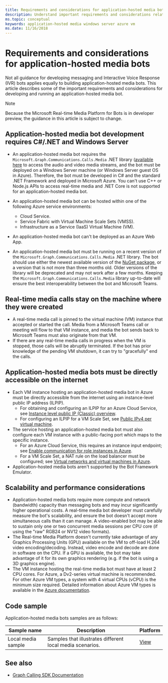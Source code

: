```yaml
---
title: Requirements and considerations for application-hosted media bots
description: Understand important requirements and considerations related to creating application-hosted media bots for Microsoft Teams.
ms.topic: conceptual
keywords: application-hosted media windows server azure vm
ms.date: 11/16/2018
---
```


# Requirements and considerations for application-hosted media bots

Not all guidance for developing messaging and Interactive Voice Response (IVR) bots applies equally to building application-hosted media bots. This article describes some of the important requirements and considerations for developing and running an application-hosted media bot.

> [!NOTE]
> Because the Microsoft Real-time Media Platform for Bots is in developer preview, the guidance in this article is subject to change.

## Application-hosted media bot development requires C#/.NET and Windows Server

- An application-hosted media bot requires the `Microsoft.Graph.Communications.Calls.Media` .NET library ([available here](https://www.nuget.org/packages/Microsoft.Graph.Communications.Calls.Media/) to access the audio and video media streams, and the bot must be deployed on a Windows Server machine (or Windows Server guest OS in Azure). Therefore, the bot must be developed in C# and the standard .NET Framework and deployed in Microsoft Azure. You can't use C++ or Node.js APIs to access real-time media and .NET Core is not supported for an application-hosted media bot.

- An application-hosted media bot can be hosted within one of the following Azure service environments:
  - Cloud Service.
  - Service Fabric with Virtual Machine Scale Sets (VMSS).
  - Infrastructure as a Service (IaaS) Virtual Machine (VM).  
  
- An application-hosted media bot can't be deployed as an Azure Web App.

- An application-hosted media bot must be running on a recent version of the `Microsoft.Graph.Communications.Calls.Media` .NET library. The bot should use either the newest available version of the [NuGet package](https://www.nuget.org/packages/Microsoft.Graph.Communications.Calls.Media/), or a version that is not more than three months old. Older versions of the library will be deprecated and may not work after a few months. Keeping the `Microsoft.Graph.Communications.Calls.Media` library up-to-date will ensure the best interoperability between the bot and Microsoft Teams.

## Real-time media calls stay on the machine where they were created

- A real-time media call is pinned to the virtual machine (VM) instance that accepted or started the call. Media from a Microsoft Teams call or meeting will flow to that VM instance, and media the bot sends back to Microsoft Teams must also originate from that VM.
- If there are any real-time media calls in progress when the VM is stopped, those calls will be abruptly terminated. If the bot has prior knowledge of the pending VM shutdown, it can try to "gracefully" end the calls.

## Application-hosted media bots must be directly accessible on the internet

- Each VM instance hosting an application-hosted media bot in Azure must be directly accessible from the internet using an instance-level public IP address (ILPIP).
  - For obtaining and configuring an ILPIP for an Azure Cloud Service, see [Instance level public IP (Classic) overview](/azure/virtual-network/virtual-networks-instance-level-public-ip).
  - For configuring an ILPIP for a VM Scale Set, see [Public IPv4 per virtual machine](/azure/virtual-machine-scale-sets/virtual-machine-scale-sets-networking#public-ipv4-per-virtual-machine).
- The service hosting an application-hosted media bot must also configure each VM instance with a public-facing port which maps to the specific instance.
  - For an Azure Cloud Service, this requires an instance input endpoint; see [Enable communication for role instances in Azure](/azure/cloud-services/cloud-services-enable-communication-role-instances).
  - For a VM Scale Set, a NAT rule on the load balancer must be configured; see [Virtual networks and virtual machines in Azure](/azure/virtual-machines/windows/network-overview).
- Application-hosted media bots aren't supported by the Bot Framework Emulator.

## Scalability and performance considerations

- Application-hosted media bots require more compute and network (bandwidth) capacity than messaging bots and may incur significantly higher operational costs. A real-time media bot developer must carefully measure the bot's scalability, and ensure the bot doesn't accept more simultaneous calls than it can manage. A video-enabled bot may be able to sustain only one or two concurrent media sessions per CPU core (if using the "raw" RGB24 or NV12 video formats).
- The Real-time Media Platform doesn't currently take advantage of any Graphics Processing Units (GPU) available on the VM to off-load H.264 video encoding/decoding. Instead, video encode and decode are done in software on the CPU. If a GPU is available, the bot may take advantage of it for its own graphics rendering (e.g. if the bot is using a 3D graphics engine).
- The VM instance hosting the real-time media bot must have at least 2 CPU cores. For Azure, a Dv2-series virtual machine is recommended. For other Azure VM types, a system with 4 virtual CPUs (vCPU) is the minimum size required. Detailed information about Azure VM types is available in the [Azure documentation](/azure/virtual-machines/windows/sizes-general).

## Code sample

Application-hosted media bots samples are as follows:

| **Sample name** | **Description** | **Platform** |
|------------|-------------|-----------|
| Local media sample | Samples that illustrates different local media scenarios. | [View](https://github.com/microsoftgraph/microsoft-graph-comms-samples/tree/master/Samples/V1.0Samples/LocalMediaSamples) |

## See also

- [Graph Calling SDK Documentation](https://microsoftgraph.github.io/microsoft-graph-comms-samples/docs/)